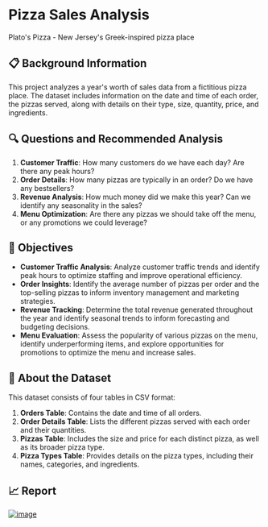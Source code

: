 # Pizza Sales Analysis
Plato's Pizza - New Jersey's Greek-inspired pizza place

## 📋 Background Information
This project analyzes a year's worth of sales data from a fictitious pizza place. The dataset includes information on the date and time of each order, the pizzas served, along with details on their type, size, quantity, price, and ingredients.

## 🔍 Questions and Recommended Analysis
1. **Customer Traffic**: How many customers do we have each day? Are there any peak hours?
2. **Order Details**: How many pizzas are typically in an order? Do we have any bestsellers?
3. **Revenue Analysis**: How much money did we make this year? Can we identify any seasonality in the sales?
4. **Menu Optimization**: Are there any pizzas we should take off the menu, or any promotions we could leverage?

## 🎯 Objectives
- **Customer Traffic Analysis**: Analyze customer traffic trends and identify peak hours to optimize staffing and improve operational efficiency.
- **Order Insights**: Identify the average number of pizzas per order and the top-selling pizzas to inform inventory management and marketing strategies.
- **Revenue Tracking**: Determine the total revenue generated throughout the year and identify seasonal trends to inform forecasting and budgeting decisions.
- **Menu Evaluation**: Assess the popularity of various pizzas on the menu, identify underperforming items, and explore opportunities for promotions to optimize the menu and increase sales.

## 📰 About the Dataset
This dataset consists of four tables in CSV format:

1. **Orders Table**: Contains the date and time of all orders.
2. **Order Details Table**: Lists the different pizzas served with each order and their quantities.
3. **Pizzas Table**: Includes the size and price for each distinct pizza, as well as its broader pizza type.
4. **Pizza Types Table**: Provides details on the pizza types, including their names, categories, and ingredients.

## 📈 Report
[![image](https://github.com/user-attachments/assets/774de129-37fa-4d30-b069-39e3b61d0522)](https://app.powerbi.com/view?r=eyJrIjoiYzAyZDhjYTQtZGEyMi00MWIzLWFjMzYtOTcxMGQwMWQ1ODUwIiwidCI6ImQ2MzZhZjI0LTE3MDAtNGM5NS1iZTlmLTk1ZjY5MmVkN2Q4MiJ9 "Click to View Report")



